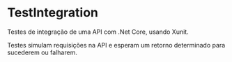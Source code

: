 # TestIntegration
Testes de integração de uma API com .Net Core, usando Xunit.

Testes simulam requisições na API e esperam um retorno determinado para sucederem ou falharem. 
